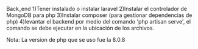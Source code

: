Back_end
1)Tener instalado o instalar laravel 
2)Instalar el controlador de MongoDB para php
3)Instalar composer (para gestionar dependencias de php)
4)levantar el backend por medio del comando 'php artisan serve', el comando se debe ejecutar en la ubicación de los archivos.

Nota:
La version de php que se uso fue la 8.0.8
